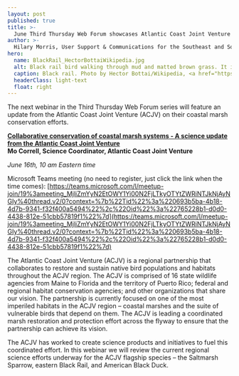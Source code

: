 ```yaml
---
layout: post
published: true
title: >-
  June Third Thursday Web Forum showcases Atlantic Coast Joint Venture
author: >-
  Hilary Morris, User Support & Communications for the Southeast and South Atlantic Blueprints
hero:
  name: BlackRail_HectorBottaiWikipedia.jpg
  alt: Black rail bird walking through mud and matted brown grass. It is dark gray in color with a red eye.
  caption: Black rail. Photo by Hector Bottai/Wikipedia, <a href="https://creativecommons.org/licenses/by-sa/4.0/deed.en">CC BY-SA 4.0</a>.
  headerClass: light-text
  float: right
---
```

The next webinar in the Third Thursday Web Forum series will feature an update from the Atlantic Coast Joint Venture (ACJV) on their coastal marsh conservation efforts.

**[Collaborative conservation of coastal marsh systems - A science update from the Atlantic Coast Joint Venture](https://calendar.google.com/calendar/event?eid=MHZna2tmZmhobjVyYjllbHNqamEzZ2VqbHAgc2VjYXNzb3V0aGVhc3RAbQ&ctz=America/New_York)<br>
Mo Correll, Science Coordinator, Atlantic Coast Joint Venture**

_June 16th, 10 am Eastern time_

Microsoft Teams meeting (no need to register, just click the link when the time comes): [https://teams.microsoft.com/l/meetup-join/19%3ameeting_MjliZmYyN2EtOWY1Yi00N2FjLTkyOTYtZWRiNTJkNjAyNGIy%40thread.v2/0?context=%7b%22Tid%22%3a%220693b5ba-4b18-4d7b-9341-f32f400a5494%22%2c%22Oid%22%3a%22765228b1-d0d0-4438-812e-51cbb57819f1%22%7d](https://teams.microsoft.com/l/meetup-join/19%3ameeting_MjliZmYyN2EtOWY1Yi00N2FjLTkyOTYtZWRiNTJkNjAyNGIy%40thread.v2/0?context=%7b%22Tid%22%3a%220693b5ba-4b18-4d7b-9341-f32f400a5494%22%2c%22Oid%22%3a%22765228b1-d0d0-4438-812e-51cbb57819f1%22%7d)

The Atlantic Coast Joint Venture (ACJV) is a regional partnership that collaborates to restore and sustain native bird populations and habitats throughout the ACJV region. The ACJV is comprised of 16 state wildlife agencies from Maine to Florida and the territory of Puerto Rico; federal and regional habitat conservation agencies; and other organizations that share our vision. The partnership is currently focused on one of the most imperiled habitats in the ACJV region – coastal marshes and the suite of vulnerable birds that depend on them. The ACJV is leading a coordinated marsh restoration and protection effort across the flyway to ensure that the partnership can achieve its vision.<!--more-->

The ACJV has worked to create science products and initiatives to fuel this coordinated effort. In this webinar we will review the current regional science efforts underway for the ACJV flagship species – the Saltmarsh Sparrow, eastern Black Rail, and American Black Duck.
